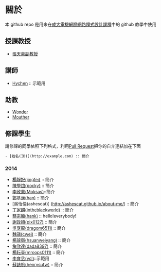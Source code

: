 ﻿關於
=====

本 github repo 是用來在[成大電機網際網路程式設計課程][1]中的 github 教學中使用

## 授課教授
- [張天豪副教授](http://office.ee.ncku.edu.tw/nckueechinese/professor/T710-darby/T0000000c.htm)

## 講師
- [Hychen](http://hychen.wuweig.org/about-me/) :: 示範用

## 助教
- [Wonder](http://merry.ee.ncku.edu.tw/~wonder/about-me/)
- [Mouther](http://mouther.github.io/about-me/)

## 修課學生

請修課的同學依照下列格式，利用[Pull Request][2]把你的自介連結加在下面

```
- [姓名(ID)](http://example.com) :: 簡介
```

### 2014

- [楊靜妃(jingfei)](http://jingfei.github.io/about-me/) :: 簡介
- [陳學誼(pocky)](http://pockychen.github.io/about-me/) :: 簡介
- [李政憲(Moksas)](http://moksas.github.io/about-me/)::簡介
- [鄭基漢(han)](http://hanago.github.io/about-me/) :: 簡介
- [吳怡倫(ashescat)] (http://ashescat.github.io/about-me/) :: 簡介
- [丁家麒(intheblackworld)](http://intheblackworld.github.io/about-me/) :: 簡介
- [蔡宗翰(hank)](http://hank2014.github.io/about-me/) :: hello!everybody!
- [謝政穎(pix0127)](http://pix0127.github.io/about-me/) :: 簡介
- [吳享龍(dragom6511)](http://dragom6511.github.io/about-me/) :: 簡介
- [魏禛(cwei)](http://cwei83.github.io/about-me/) :: 簡介
- [楊璿衛(hsuanweiyang)](http://hsuanweiyang.github.io/about-me/) :: 簡介
- [詹欣達(dada8397)](http://dada8397.github.io/about-me/) :: 簡介
- [楊耘臺(mroops0111)](http://mroops0111.github.io/about-me/) :: 簡介
- [李育丞(ycl)]( http://atumama.github.io/about-me/)::示範用 
- [蘇誌航(henrysutw)](http://henrysutw.github.io/about-me/) :: 簡介

[1]: http://zoro.ee.ncku.edu.tw/wp2014/
[2]: https://help.github.com/articles/using-pull-requests
